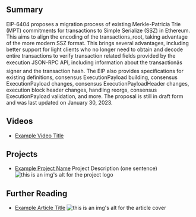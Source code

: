 ## Summary

EIP-6404 proposes a migration process of existing Merkle-Patricia Trie (MPT) commitments for transactions to Simple Serialize (SSZ) in Ethereum. This aims to align the encoding of the transactions_root, taking advantage of the more modern SSZ format. This brings several advantages, including better support for light clients who no longer need to obtain and decode entire transactions to verify transaction related fields provided by the execution JSON-RPC API, including information about the transactionâs signer and the transaction hash. The EIP also provides specifications for existing definitions, consensus ExecutionPayload building, consensus ExecutionPayload changes, consensus ExecutionPayloadHeader changes, execution block header changes, handling reorgs, consensus ExecutionPayload validation, and more. The proposal is still in draft form and was last updated on January 30, 2023.

## Videos

- [Example Video Title](https://www.youtube.com/watch?v=TDGq4aeevgY)

## Projects

- [Example Project Name](https://xxxx.xxx/xxxxx) Project Description (one sentence) ![this is an img's alt for the project logo](https://xxxx.xxx/project-logo.xxx)

## Further Reading

- [Example Article Title](https://xxxx.xxx/xxxxx) ![this is an img's alt for the article cover](https://xxxx.xxx/article-cover.xxx)
